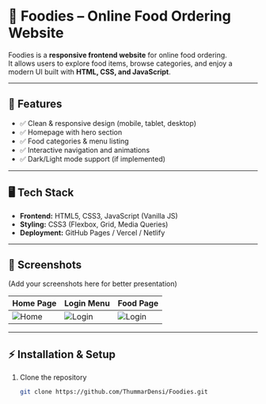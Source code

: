 # 🍔 Foodies – Online Food Ordering Website

Foodies is a **responsive frontend website** for online food ordering.  
It allows users to explore food items, browse categories, and enjoy a modern UI built with **HTML, CSS, and JavaScript**.  

---

## 🚀 Features
- ✅ Clean & responsive design (mobile, tablet, desktop)  
- ✅ Homepage with hero section  
- ✅ Food categories & menu listing  
- ✅ Interactive navigation and animations  
- ✅ Dark/Light mode support (if implemented)  

---

## 🖥️ Tech Stack
- **Frontend:** HTML5, CSS3, JavaScript (Vanilla JS)  
- **Styling:** CSS3 (Flexbox, Grid, Media Queries)  
- **Deployment:** GitHub Pages / Vercel / Netlify  

---

## 📸 Screenshots
(Add your screenshots here for better presentation)

| Home Page | Login Menu | Food Page |
|-----------|-----------|--------------|
| ![Home](screenshot/home.png) | ![Login](screenshot/login.png) | ![Login](screenshot/dishes.png) |

---

## ⚡ Installation & Setup
1. Clone the repository  
   ```bash
   git clone https://github.com/ThummarDensi/Foodies.git
